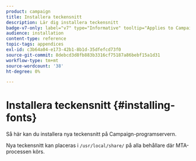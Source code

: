 ```yaml
---
product: campaign
title: Installera teckensnitt
description: Lär dig installera teckensnitt
badge-v7-only: label="v7" type="Informative" tooltip="Applies to Campaign Classic v7 only"
audience: installation
content-type: reference
topic-tags: appendices
exl-id: c3b64a04-e173-42b1-8b1d-35dfefcd73f0
source-git-commit: 8debcd3d8fb883b3316cf75187a86bebf15a1d31
workflow-type: tm+mt
source-wordcount: '38'
ht-degree: 0%

---
```


# Installera teckensnitt {#installing-fonts}



Så här kan du installera nya teckensnitt på Campaign-programservern.

Nya teckensnitt kan placeras i `/usr/local/share/` på alla behållare där MTA-processen körs.
